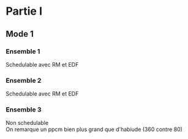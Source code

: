 # Partie I
## Mode 1

### Ensemble 1
Schedulable avec RM et EDF

### Ensemble 2
Schedulable avec RM et EDF

### Ensemble 3
Non schedulable  
On remarque un ppcm bien plus grand que d'habiude (360 contre 80) 